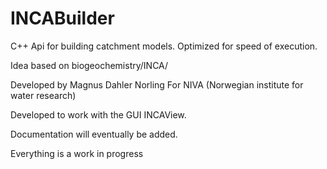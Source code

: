 # INCABuilder
C++ Api for building catchment models. Optimized for speed of execution.

Idea based on biogeochemistry/INCA/

Developed by Magnus Dahler Norling
For NIVA (Norwegian institute for water research)

Developed to work with the GUI INCAView.

Documentation will eventually be added.


Everything is a work in progress
